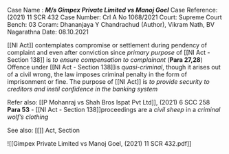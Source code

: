 Case Name : ***M/s Gimpex Private Limited vs Manoj Goel***
Case Reference: (2021) 11 SCR 432
Case Number: Crl A No 1068/2021
Court: Supreme Court
Bench:  03
Coram: Dhananjaya Y Chandrachud (Author), Vikram Nath, BV Nagarathna
Date: 08.10.2021

[[NI Act]] contemplates compromise or settlement during pendency of complaint and even after conviction since *primary purpose* of [[NI Act - Section 138]] is *to ensure compensation to complainant*  (**Para 27,28**)
	Offence under [[NI Act - Section 138]]is *quasi-criminal*, though it arises out of a civil wrong, the law imposes criminal penalty in the form of imprisonment or fine.
	The purpose of [[NI Act]] is *to provide security to creditors and instil confidence in the banking system*

Refer also:
[[P Mohanraj vs Shah Bros Ispat Pvt Ltd]], (2021) 6 SCC 258
	**Para 53** - [[NI Act - Section 138]]proceedings are a *civil sheep* in a *criminal wolf’s clothing*

See also:
[[]] 
Act, Section


![[Gimpex Private Limited vs Manoj Goel, (2021) 11 SCR 432.pdf]]